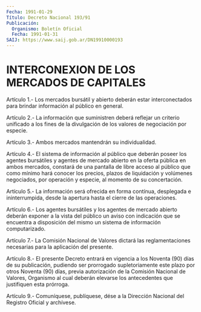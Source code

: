 ```yaml
---
Fecha: 1991-01-29
Título: Decreto Nacional 193/91
Publicación:
  Organismo: Boletín Oficial
  Fecha: 1991-01-31
SAIJ: https://www.saij.gob.ar/DN19910000193
---
```

# INTERCONEXION DE LOS MERCADOS DE CAPITALES

<a id="1"></a>
Artículo  1.-  Los  mercados  bursátil y abierto deberán estar interconectados para brindar información  al  público  en  general.

<a id="2"></a>
Artículo 2.- La información que suministren deberá reflejar un criterio  unificado a los fines de la divulgación de los valores de negociación por especie.

<a id="3"></a>
Artículo  3.-  Ambos  mercados  mantendrán  su individualidad.

<a id="4"></a>
Artículo  4.- El sistema de información al público que deberán poseer los agentes  bursátiles  y  agentes de mercado abierto en la oferta  pública  en ambos mercados, constará  de  una  pantalla  de libre acceso al público  que  como mínimo hará conocer los precios, plazos  de  liquidación y volúmenes  negociados,  por  operación  y especie, al momento de su concertación.

<a id="5"></a>
Artículo  5.-  La información será ofrecida en forma contínua, desplegada e ininterrumpida,  desde  la apertura hasta el cierre de las operaciones.

<a id="6"></a>
Artículo  6.-  Los agentes bursátiles y los agentes de mercado abierto deberán exponer  a  la  vista  del  público  un  aviso  con indicación  que  se encuentra a disposición del mismo un sistema de información computarizado.

<a id="7"></a>
Artículo  7.-  La  Comisión  Nacional  de  Valores dictará las reglamentaciones  necesarias  para  la  aplicación  del   presente.

<a id="8"></a>
Artículo  8.-  El  presente  Decreto entrará en vigencia a los Noventa  (90)  días  de  su publicación,  pudiendo  ser  prorrogado supletoriamente este plazo  por  otros  Noventa  (90)  días, previa autorización de la Comisión Nacional de Valores, Organismo  al cual deberán  elevarse  los  antecedentes que justifiquen esta prórroga.

<a id="9"></a>
Artículo  9.-  Comuníquese,  publíquese,  dése  a la Dirección Nacional del Registro Oficial y archívese.